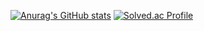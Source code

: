 [![Anurag's GitHub stats](https://github-readme-stats.vercel.app/api?username=Gal2o)](https://github.com/Gal2o/github-readme-stats)
[![Solved.ac Profile](http://mazassumnida.wtf/api/v2/generate_badge?boj=hunmin8788)](https://solved.ac/hunmin8788/)
